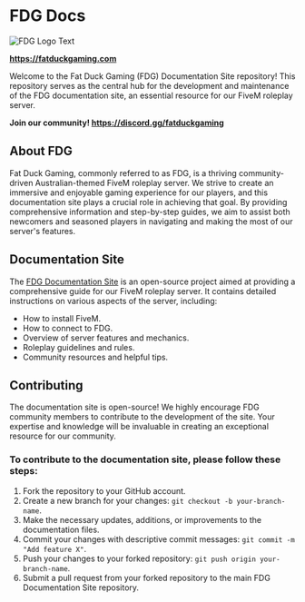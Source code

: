 # FDG Docs

![FDG Logo Text](https://app.fatduckgaming.com/assets/logos/fdg_text.png)

**https://fatduckgaming.com**

Welcome to the Fat Duck Gaming (FDG) Documentation Site repository! This repository serves as the central hub for the development and maintenance of the FDG documentation site, an essential resource for our FiveM roleplay server.

**Join our community! https://discord.gg/fatduckgaming**

## About FDG
Fat Duck Gaming, commonly referred to as FDG, is a thriving community-driven Australian-themed FiveM roleplay server. We strive to create an immersive and enjoyable gaming experience for our players, and this documentation site plays a crucial role in achieving that goal. By providing comprehensive information and step-by-step guides, we aim to assist both newcomers and seasoned players in navigating and making the most of our server's features.

## Documentation Site
The [FDG Documentation Site](https://fatduckgaming.com) is an open-source project aimed at providing a comprehensive guide for our FiveM roleplay server. It contains detailed instructions on various aspects of the server, including:

- How to install FiveM.
- How to connect to FDG.
- Overview of server features and mechanics.
- Roleplay guidelines and rules.
- Community resources and helpful tips.

## Contributing
The documentation site is open-source! We highly encourage FDG community members to contribute to the development of the site. Your expertise and knowledge will be invaluable in creating an exceptional resource for our community.

### To contribute to the documentation site, please follow these steps:

1. Fork the repository to your GitHub account.
2. Create a new branch for your changes: `git checkout -b your-branch-name`.
3. Make the necessary updates, additions, or improvements to the documentation files.
4. Commit your changes with descriptive commit messages: `git commit -m "Add feature X"`.
5. Push your changes to your forked repository: `git push origin your-branch-name`.
6. Submit a pull request from your forked repository to the main FDG Documentation Site repository.
